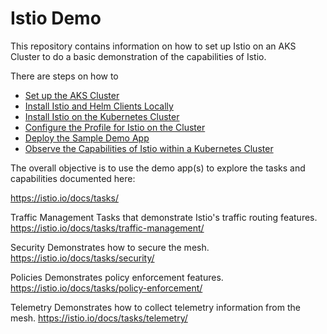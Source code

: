 # Istio Demo

This repository contains information on how to set up Istio on an AKS Cluster to do a basic demonstration of the capabilities of Istio.

There are steps on how to 
- [Set up the AKS Cluster](Setting-Up-Kubernetes-Cluster.md)
- [Install Istio and Helm Clients Locally](Local-Helm-Istio-Setup.md)
- [Install Istio on the Kubernetes Cluster](Istio-on-AKS-Cluster.md)
- [Configure the Profile for Istio on the Cluster](Istio-on-AKS-Cluster.md#step-4-configuration-profile)
- [Deploy the Sample Demo App](Deploy-Sample-App-Istio.md)
- [Observe the Capabilities of Istio within a Kubernetes Cluster](Deploy-Sample-App-Istio.md#accessing-supplementary-tools-and-add-ons)

The overall objective is to use the demo app(s) to explore the tasks and capabilities documented here:

https://istio.io/docs/tasks/

Traffic Management
Tasks that demonstrate Istio's traffic routing features.
https://istio.io/docs/tasks/traffic-management/

Security
Demonstrates how to secure the mesh.
https://istio.io/docs/tasks/security/

Policies
Demonstrates policy enforcement features.
https://istio.io/docs/tasks/policy-enforcement/

Telemetry
Demonstrates how to collect telemetry information from the mesh.
https://istio.io/docs/tasks/telemetry/
